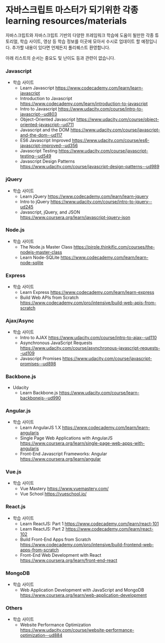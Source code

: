 # 자바스크립트 마스터가 되기위한 각종 learning resources/materials

자바스크립트와 자바스크립트 기반의 다양한 프레임워크 학습에 도움이 될만한 각종 튜토리얼, 학습 사이트, 영상 등 학습 정보를 이곳에 모아서 수시로 업데이트 할 예정입니다. 추가할 내용이 있다면 언제든지 풀리퀘스트 환영합니다.

아래 리스트의 순서는 중요도 및 난이도 등과 관련이 없습니다.

### Javascript
* 학습 사이트
  * Learn Javascript https://www.codecademy.com/learn/learn-javascript
  * Introduction to Javascript https://www.codecademy.com/learn/introduction-to-javascript
  * Intro to Javascript https://www.udacity.com/course/intro-to-javascript--ud803
  * Object-Oriented Javascript https://www.udacity.com/course/object-oriented-javascript--ud711
  * Javascript and the DOM https://www.udacity.com/course/javascript-and-the-dom--ud117
  * ES6 Javascript Improved https://www.udacity.com/course/es6-javascript-improved--ud356
  * Javascript Testing https://www.udacity.com/course/javascript-testing--ud549
  * Javascript Design Patterns https://www.udacity.com/course/javascript-design-patterns--ud989

### jQuery
* 학습 사이트
  * Learn jQuery https://www.codecademy.com/learn/learn-jquery
  * Intro to jQuery https://www.udacity.com/course/intro-to-jquery--ud245
  * Javascript, jQuery, and JSON https://www.coursera.org/learn/javascript-jquery-json
  
### Node.js
* 학습 사이트
  * The Node.js Master Class https://pirple.thinkific.com/courses/the-nodejs-master-class
  * Learn Node-SQLite https://www.codecademy.com/learn/learn-node-sqlite

### Express
* 학습 사이트
  * Learn Express https://www.codecademy.com/learn/learn-express
  * Build Web APIs from Scratch https://www.codecademy.com/pro/intensive/build-web-apis-from-scratch

### Ajax/Async
* 학습 사이트
  * Intro to AJAX https://www.udacity.com/course/intro-to-ajax--ud110
  * Asynchronous JavaScript Requests https://www.udacity.com/course/asynchronous-javascript-requests--ud109
  * Javascript Promises https://www.udacity.com/course/javascript-promises--ud898
  
### Backbone.js
* Udacity
  * Learn Backbone.js https://www.udacity.com/course/learn-backbonejs--ud990

### Angular.js
* 학습 사이트
  * Learn AngularJS 1.X https://www.codecademy.com/learn/learn-angularjs
  * Single Page Web Applications with AngularJS https://www.coursera.org/learn/single-page-web-apps-with-angularjs
  * Front-End Javascript Frameworks: Angular https://www.coursera.org/learn/angular

### Vue.js
* 학습 사이트
  * Vue Mastery https://www.vuemastery.com/
  * Vue School https://vueschool.io/

### React.js
* 학습 사이트
  * Learn ReactJS: Part 1 https://www.codecademy.com/learn/react-101
  * Learn ReactJS: Part 2 https://www.codecademy.com/learn/react-102
  * Build Front-End Apps from Scratch https://www.codecademy.com/pro/intensive/build-frontend-web-apps-from-scratch
  * Front-End Web Development with React https://www.coursera.org/learn/front-end-react

### MongoDB
* 학습 사이트
  * Web Application Development with JavaScript and MongoDB https://www.coursera.org/learn/web-application-development

### Others
* 학습 사이트 
  * Website Performance Optimization https://www.udacity.com/course/website-performance-optimization--ud884
